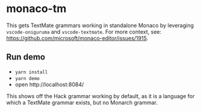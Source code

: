 # monaco-tm

This gets TextMate grammars working in standalone Monaco by leveraging
`vscode-oniguruma` and `vscode-textmate`. For more context, see:
https://github.com/microsoft/monaco-editor/issues/1915.

## Run demo

- `yarn install`
- `yarn demo`
- open http://localhost:8084/

This shows off the Hack grammar working by default, as it is a language for
which a TextMate grammar exists, but no Monarch grammar.
